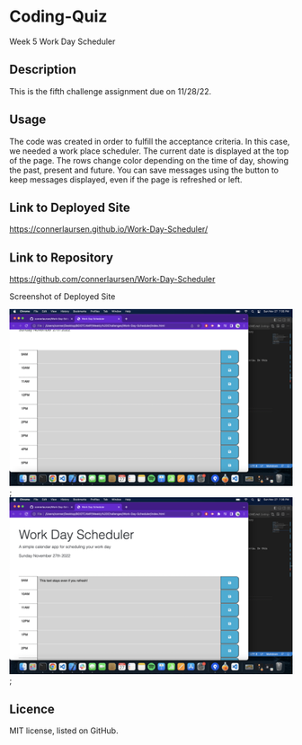 # Coding-Quiz
Week 5 Work Day Scheduler

## Description
This is the fifth challenge assignment due on 11/28/22.

## Usage
The code was created in order to fulfill the acceptance criteria. In this case, we needed a work place scheduler. The current date is displayed at the top of the page. The rows change color depending on the time of day, showing the past, present and future. You can save messages using the button to keep messages displayed, even if the page is refreshed or left.

## Link to Deployed Site
https://connerlaursen.github.io/Work-Day-Scheduler/

## Link to Repository

https://github.com/connerlaursen/Work-Day-Scheduler

Screenshot of Deployed Site

![screenshot 1](./Assets/images/Screen%20Shot%202022-11-27%20at%207.35.24%20PM.png);
![screenshot 2](./Assets/images/Screen%20Shot%202022-11-27%20at%207.36.03%20PM.png);



## Licence
MIT license, listed on GitHub.
